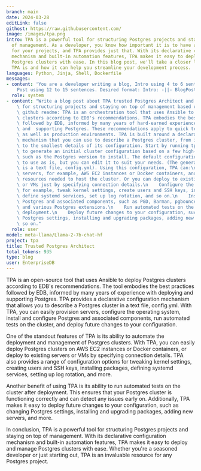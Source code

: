 ```yaml
---
branch: main
date: 2024-03-28
editLink: false
githost: https://raw.githubusercontent.com/
image: /images/tpa.png
intro: TPA is a powerful tool for structuring Postgres projects and staying on top
  of management. As a developer, you know how important it is to have a solid foundation
  for your projects, and TPA provides just that. With its declarative configuration
  mechanism and built-in automation features, TPA makes it easy to deploy and manage
  Postgres clusters with ease. In this blog post, we'll take a closer look at what
  TPA is and how it can help you streamline your development process.
languages: Python, Jinja, Shell, Dockerfile
messages:
- content: 'You are a developer writing a blog, Intro using 4 to 6 sentences, Blog
    Post using 12 to 15 sentences. Desired format: Intro: -||- BlogPost: -||-'
  role: system
- content: "Write a blog post about TPA trusted Postgres Architect and what it means\
    \ for structuring projects and staying on top of management based on the following\
    \ github readme: TPA is an orchestration tool that uses Ansible to deploy Postgres\
    \ clusters according to EDB's recommendations. TPA embodies the best practices\
    \ followed by EDB, informed by many years of hard-earned experience with deploying\
    \ and  supporting Postgres. These recommendations apply to quick testbed setups\
    \ as well as production environments. TPA is built around a declarative configuration\
    \ mechanism that you can use to describe a Postgres cluster, from its topology\
    \ to the smallest details of its configuration. Start by running tpaexec configure\
    \ to generate an initial cluster configuration based on a few high-level choices,\
    \ such as the Postgres version to install. The default configuration is ready\
    \ to use as is, but you can edit it to suit your needs. (The generated configuration\
    \ is a text file, config.yml). Using this configuration, TPA can:\n    Provision\
    \ servers, for example, AWS EC2 instances or Docker containers, and any other\
    \ resources needed to host the cluster. Or you can deploy to existing servers\
    \ or VMs just by specifying connection details.\n    Configure the operating system,\
    \ for example, tweak kernel settings, create users and SSH keys, install packages,\
    \ define systemd services, set up log rotation, and so on.\n    Install and configure\
    \ Postgres and associated components, such as PGD, Barman, pgbouncer, repmgr,\
    \ and various Postgres extensions.\n    Run automated tests on the cluster after\
    \ deployment.\n    Deploy future changes to your configuration, such as changing\
    \ Postgres settings, installing and upgrading packages, adding new servers, and\
    \ so on."
  role: user
model: meta-llama/Llama-2-7b-chat-hf
project: tpa
title: Trusted Postgres Architect
total_tokens: 935
type: blog
user: EnterpriseDB
---
```

<script setup>
 import ArticleItem from '/components/ArticleItem.vue';
</script>
<ArticleItem :frontmatter="$frontmatter"/>
TPA is an open-source tool that uses Ansible to deploy Postgres clusters according to EDB's recommendations. The tool embodies the best practices followed by EDB, informed by many years of experience with deploying and supporting Postgres. TPA provides a declarative configuration mechanism that allows you to describe a Postgres cluster in a text file, config.yml. With TPA, you can easily provision servers, configure the operating system, install and configure Postgres and associated components, run automated tests on the cluster, and deploy future changes to your configuration.

One of the standout features of TPA is its ability to automate the deployment and management of Postgres clusters. With TPA, you can easily deploy Postgres clusters on AWS EC2 instances or Docker containers, or deploy to existing servers or VMs by specifying connection details. TPA also provides a range of configuration options for tweaking kernel settings, creating users and SSH keys, installing packages, defining systemd services, setting up log rotation, and more.

Another benefit of using TPA is its ability to run automated tests on the cluster after deployment. This ensures that your Postgres cluster is functioning correctly and can detect any issues early on. Additionally, TPA makes it easy to deploy future changes to your configuration, such as changing Postgres settings, installing and upgrading packages, adding new servers, and more.

In conclusion, TPA is a powerful tool for structuring Postgres projects and staying on top of management. With its declarative configuration mechanism and built-in automation features, TPA makes it easy to deploy and manage Postgres clusters with ease. Whether you're a seasoned developer or just starting out, TPA is an invaluable resource for any Postgres project.